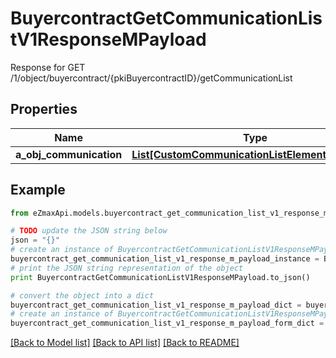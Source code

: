 # BuyercontractGetCommunicationListV1ResponseMPayload

Response for GET /1/object/buyercontract/{pkiBuyercontractID}/getCommunicationList

## Properties
Name | Type | Description | Notes
------------ | ------------- | ------------- | -------------
**a_obj_communication** | [**List[CustomCommunicationListElementResponse]**](CustomCommunicationListElementResponse.md) |  | 

## Example

```python
from eZmaxApi.models.buyercontract_get_communication_list_v1_response_m_payload import BuyercontractGetCommunicationListV1ResponseMPayload

# TODO update the JSON string below
json = "{}"
# create an instance of BuyercontractGetCommunicationListV1ResponseMPayload from a JSON string
buyercontract_get_communication_list_v1_response_m_payload_instance = BuyercontractGetCommunicationListV1ResponseMPayload.from_json(json)
# print the JSON string representation of the object
print BuyercontractGetCommunicationListV1ResponseMPayload.to_json()

# convert the object into a dict
buyercontract_get_communication_list_v1_response_m_payload_dict = buyercontract_get_communication_list_v1_response_m_payload_instance.to_dict()
# create an instance of BuyercontractGetCommunicationListV1ResponseMPayload from a dict
buyercontract_get_communication_list_v1_response_m_payload_form_dict = buyercontract_get_communication_list_v1_response_m_payload.from_dict(buyercontract_get_communication_list_v1_response_m_payload_dict)
```
[[Back to Model list]](../README.md#documentation-for-models) [[Back to API list]](../README.md#documentation-for-api-endpoints) [[Back to README]](../README.md)


